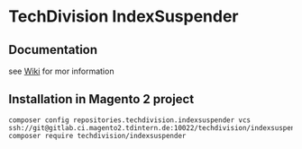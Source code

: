 # TechDivision IndexSuspender

## Documentation

see [Wiki](https://gitlab.ci.magento2.tdintern.de/techdivision/indexsuspender/wikis/home) for mor information

## Installation in Magento 2 project

```
composer config repositories.techdivision.indexsuspender vcs ssh://git@gitlab.ci.magento2.tdintern.de:10022/techdivision/indexsuspender.git
composer require techdivision/indexsuspender 
```


